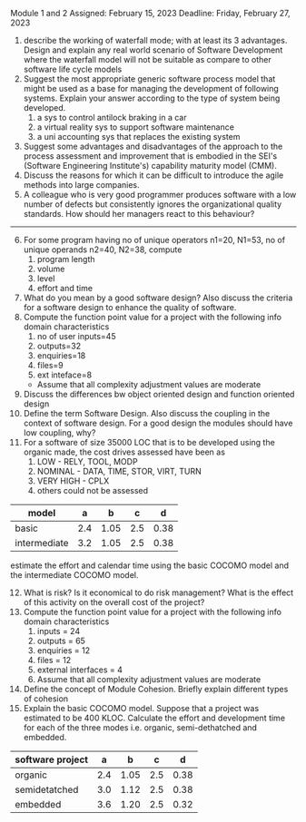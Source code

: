 Module 1 and 2
Assigned: February 15, 2023
Deadline: Friday, February 27, 2023

1. describe the working of waterfall mode; with at least its 3 advantages. Design and explain any real world scenario of Software Development where the waterfall model will not be suitable as compare to other software life cycle models
2. Suggest the most appropriate generic software process model that might be used as a base for managing the development of following systems. Explain your answer according to the type of system being developed.
	1. a sys to control antilock braking in a car
	2. a virtual reality sys to support software maintenance
	3. a uni accounting sys that replaces the existing system
3. Suggest some advantages and disadvantages of the approach to the process assessment and improvement that is embodied in the SEI's (Software Engineering Institute's) capability maturity model (CMM).
4. Discuss the reasons for which it can be difficult to introduce the agile methods into large companies.
5. A colleague who is very good programmer produces software with a low number of defects but consistently ignores the organizational quality standards. How should her managers react to this behaviour?

---
6. For some program having no of unique operators n1=20, N1=53, no of unique operands n2=40, N2=38, compute
	1. program length
	2. volume
	3. level
	4. effort and time
7. What do you mean by a good software design? Also discuss the criteria for a software design to enhance the quality of software.
8. Compute the function point value for a project with the following info domain characteristics
	1. no of user inputs=45
	2. outputs=32
	3. enquiries=18
	4. files=9
	5. ext inteface=8
	- Assume that all complexity adjustment values are moderate
9. Discuss the differences bw object oriented design and function oriented design
10. Define the term Software Design. Also discuss the coupling in the context of software design. For a good design the modules should have low coupling, why?
11. For a software of size 35000 LOC that is to be developed using the organic made, the cost drives assessed have been as
	1. LOW - RELY, TOOL, MODP
	2. NOMINAL - DATA, TIME, STOR, VIRT, TURN
	3. VERY HIGH - CPLX
	4. others could not be assessed

| model        | a   | b    | c   | d    |
| ------------ | --- | ---- | --- | ---- |
| basic        | 2.4 | 1.05 | 2.5 | 0.38 |
| intermediate | 3.2 | 1.05 | 2.5 | 0.38 |

estimate the effort and calendar time using the basic COCOMO model and the intermediate COCOMO model.

12. What is risk? Is it economical to do risk management? What is the effect of this activity on the overall cost of the project?
13. Compute the function point value for a project with the following info domain characteristics
	1. inputs = 24
	2. outputs = 65
	3. enquiries = 12
	4. files = 12
	5. external interfaces = 4
	6. Assume that all complexity adjustment values are moderate
14. Define the concept of Module Cohesion. Briefly explain different types of cohesion
15. Explain the basic COCOMO model. Suppose that a project was estimated to be 400 KLOC. Calculate the effort and development time for each of the three modes i.e. organic, semi-dethatched and embedded.

| software project | a   | b    | c   | d    |
| ---------------- | --- | ---- | --- | ---- |
| organic          | 2.4 | 1.05 | 2.5 | 0.38 |
| semidetatched    | 3.0 | 1.12 | 2.5 | 0.38 |
| embedded         | 3.6 | 1.20 | 2.5 | 0.32 |

